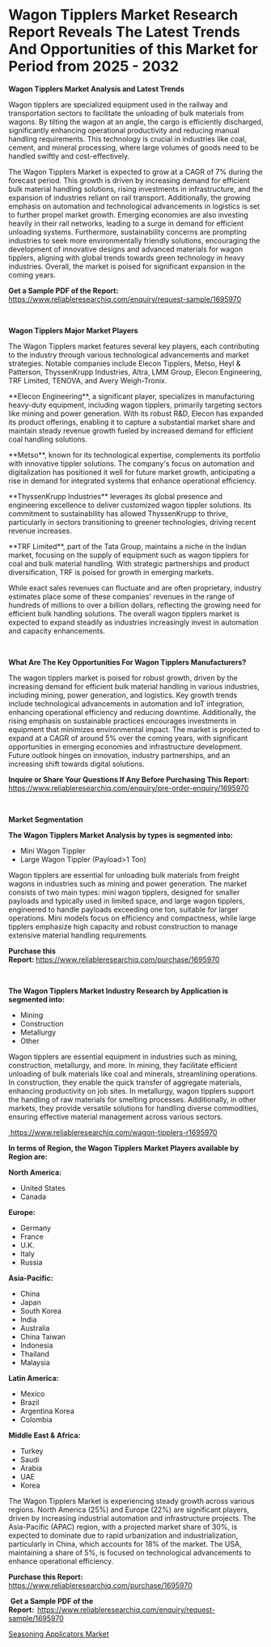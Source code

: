 <p><h1>Wagon Tipplers Market Research Report Reveals The Latest Trends And Opportunities of this Market for Period from 2025 - 2032</h1></p><p><strong>Wagon Tipplers Market Analysis and Latest Trends</strong></p>
<p><p>Wagon tipplers are specialized equipment used in the railway and transportation sectors to facilitate the unloading of bulk materials from wagons. By tilting the wagon at an angle, the cargo is efficiently discharged, significantly enhancing operational productivity and reducing manual handling requirements. This technology is crucial in industries like coal, cement, and mineral processing, where large volumes of goods need to be handled swiftly and cost-effectively.</p><p>The Wagon Tipplers Market is expected to grow at a CAGR of 7% during the forecast period. This growth is driven by increasing demand for efficient bulk material handling solutions, rising investments in infrastructure, and the expansion of industries reliant on rail transport. Additionally, the growing emphasis on automation and technological advancements in logistics is set to further propel market growth. Emerging economies are also investing heavily in their rail networks, leading to a surge in demand for efficient unloading systems. Furthermore, sustainability concerns are prompting industries to seek more environmentally friendly solutions, encouraging the development of innovative designs and advanced materials for wagon tipplers, aligning with global trends towards green technology in heavy industries. Overall, the market is poised for significant expansion in the coming years.</p></p>
<p><strong>Get a Sample PDF of the Report:&nbsp;</strong> <a href="https://www.reliableresearchiq.com/enquiry/request-sample/1695970?utm_campaign=2188&utm_medium=2&utm_source=Github&utm_content=ia&utm_term=21022025&utm_id=wagon-tipplers">https://www.reliableresearchiq.com/enquiry/request-sample/1695970</a></p>
<p>&nbsp;</p>
<p><strong>Wagon Tipplers Major Market Players</strong></p>
<p><p>The Wagon Tipplers market features several key players, each contributing to the industry through various technological advancements and market strategies. Notable companies include Elecon Tipplers, Metso, Heyl & Patterson, ThyssenKrupp Industries, Altra, LMM Group, Elecon Engineering, TRF Limited, TENOVA, and Avery Weigh-Tronix.</p><p>**Elecon Engineering**, a significant player, specializes in manufacturing heavy-duty equipment, including wagon tipplers, primarily targeting sectors like mining and power generation. With its robust R&D, Elecon has expanded its product offerings, enabling it to capture a substantial market share and maintain steady revenue growth fueled by increased demand for efficient coal handling solutions.</p><p>**Metso**, known for its technological expertise, complements its portfolio with innovative tippler solutions. The company's focus on automation and digitalization has positioned it well for future market growth, anticipating a rise in demand for integrated systems that enhance operational efficiency.</p><p>**ThyssenKrupp Industries** leverages its global presence and engineering excellence to deliver customized wagon tippler solutions. Its commitment to sustainability has allowed ThyssenKrupp to thrive, particularly in sectors transitioning to greener technologies, driving recent revenue increases.</p><p>**TRF Limited**, part of the Tata Group, maintains a niche in the Indian market, focusing on the supply of equipment such as wagon tipplers for coal and bulk material handling. With strategic partnerships and product diversification, TRF is poised for growth in emerging markets.</p><p>While exact sales revenues can fluctuate and are often proprietary, industry estimates place some of these companies' revenues in the range of hundreds of millions to over a billion dollars, reflecting the growing need for efficient bulk handling solutions. The overall wagon tipplers market is expected to expand steadily as industries increasingly invest in automation and capacity enhancements.</p></p>
<p>&nbsp;</p>
<p><strong>What Are The Key Opportunities For Wagon Tipplers Manufacturers?</strong></p>
<p><p>The wagon tipplers market is poised for robust growth, driven by the increasing demand for efficient bulk material handling in various industries, including mining, power generation, and logistics. Key growth trends include technological advancements in automation and IoT integration, enhancing operational efficiency and reducing downtime. Additionally, the rising emphasis on sustainable practices encourages investments in equipment that minimizes environmental impact. The market is projected to expand at a CAGR of around 5% over the coming years, with significant opportunities in emerging economies and infrastructure development. Future outlook hinges on innovation, industry partnerships, and an increasing shift towards digital solutions.</p></p>
<p><strong>Inquire or Share Your Questions If Any Before Purchasing This Report:</strong> <a href="https://www.reliableresearchiq.com/enquiry/pre-order-enquiry/1695970?utm_campaign=2188&utm_medium=2&utm_source=Github&utm_content=ia&utm_term=21022025&utm_id=wagon-tipplers">https://www.reliableresearchiq.com/enquiry/pre-order-enquiry/1695970</a></p>
<p>&nbsp;</p>
<p><strong>Market Segmentation</strong></p>
<p><strong>The Wagon Tipplers Market Analysis by types is segmented into:</strong></p>
<p><ul><li>Mini Wagon Tippler</li><li>Large Wagon Tippler (Payload>1 Ton)</li></ul></p>
<p><p>Wagon tipplers are essential for unloading bulk materials from freight wagons in industries such as mining and power generation. The market consists of two main types: mini wagon tipplers, designed for smaller payloads and typically used in limited space, and large wagon tipplers, engineered to handle payloads exceeding one ton, suitable for larger operations. Mini models focus on efficiency and compactness, while large tipplers emphasize high capacity and robust construction to manage extensive material handling requirements.</p></p>
<p><strong>Purchase this Report:&nbsp;</strong><a href="https://www.reliableresearchiq.com/purchase/1695970?utm_campaign=2188&utm_medium=2&utm_source=Github&utm_content=ia&utm_term=21022025&utm_id=wagon-tipplers">https://www.reliableresearchiq.com/purchase/1695970</a></p>
<p>&nbsp;</p>
<p><strong>The Wagon Tipplers Market Industry Research by Application is segmented into:</strong></p>
<p><ul><li>Mining</li><li>Construction</li><li>Metallurgy</li><li>Other</li></ul></p>
<p><p>Wagon tipplers are essential equipment in industries such as mining, construction, metallurgy, and more. In mining, they facilitate efficient unloading of bulk materials like coal and minerals, streamlining operations. In construction, they enable the quick transfer of aggregate materials, enhancing productivity on job sites. In metallurgy, wagon tipplers support the handling of raw materials for smelting processes. Additionally, in other markets, they provide versatile solutions for handling diverse commodities, ensuring effective material management across various sectors.</p></p>
<p><a href="https://www.reliableresearchiq.com/wagon-tipplers-r1695970?utm_campaign=2188&utm_medium=2&utm_source=Github&utm_content=ia&utm_term=21022025&utm_id=wagon-tipplers">&nbsp;https://www.reliableresearchiq.com/wagon-tipplers-r1695970</a></p>
<p><strong>In terms of Region, the Wagon Tipplers Market Players available by Region are:</strong></p>
<p>
    <p> <strong> North America: </strong>
        <ul>
            <li>United States</li>
            <li>Canada</li>
        </ul>
        </p> 
    <p> <strong> Europe: </strong>
        <ul>
            <li>Germany</li>
            <li>France</li>
            <li>U.K.</li>
            <li>Italy</li>
            <li>Russia</li>
        </ul>
        </p> 
    <p> <strong> Asia-Pacific: </strong>
        <ul>
            <li>China</li>
            <li>Japan</li>
            <li>South Korea</li>
            <li>India</li>
            <li>Australia</li>
            <li>China Taiwan</li>
            <li>Indonesia</li>
            <li>Thailand</li>
            <li>Malaysia</li>
        </ul>
        </p> 
    <p> <strong> Latin America: </strong>
        <ul>
            <li>Mexico</li>
            <li>Brazil</li>
            <li>Argentina Korea</li>
            <li>Colombia</li>
        </ul>
        </p> 
    <p> <strong> Middle East & Africa: </strong>
        <ul>
            <li>Turkey</li>
            <li>Saudi</li>
            <li>Arabia</li>
            <li>UAE</li>
            <li>Korea</li>
        </ul>
    </p>
    </p>
<p><p>The Wagon Tipplers Market is experiencing steady growth across various regions. North America (25%) and Europe (22%) are significant players, driven by increasing industrial automation and infrastructure projects. The Asia-Pacific (APAC) region, with a projected market share of 30%, is expected to dominate due to rapid urbanization and industrialization, particularly in China, which accounts for 18% of the market. The USA, maintaining a share of 5%, is focused on technological advancements to enhance operational efficiency.</p></p>
<p><strong>Purchase this Report: </strong><a href="https://www.reliableresearchiq.com/purchase/1695970?utm_campaign=2188&utm_medium=2&utm_source=Github&utm_content=ia&utm_term=21022025&utm_id=wagon-tipplers">https://www.reliableresearchiq.com/purchase/1695970</a></p>
<p>&nbsp;<strong>Get a Sample PDF of the Report:&nbsp;&nbsp;</strong><a href="https://www.reliableresearchiq.com/enquiry/request-sample/1695970?utm_campaign=2188&utm_medium=2&utm_source=Github&utm_content=ia&utm_term=21022025&utm_id=wagon-tipplers">https://www.reliableresearchiq.com/enquiry/request-sample/1695970</a></p>
<p><strong></strong></p>
<p><p><a href="https://github.com/mayabungard8092/Market-Research-Report-List-1/blob/main/seasoning-applicators-market.md?utm_campaign=2188&utm_medium=2&utm_source=Github&utm_content=ia&utm_term=21022025&utm_id=wagon-tipplers">Seasoning Applicators Market</a></p></p>